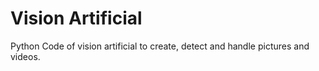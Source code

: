 # Vision Artificial
Python Code of vision artificial to create, detect and handle pictures and videos.
